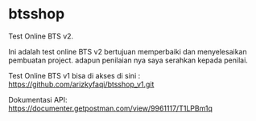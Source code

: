 # btsshop

Test Online BTS v2.

Ini adalah test online BTS v2 bertujuan memperbaiki dan menyelesaikan pembuatan project. adapun penilaian nya saya serahkan kepada penilai.

Test Online BTS v1 bisa di akses di sini :
https://github.com/arizkyfaqi/btsshop_v1.git

Dokumentasi API:
https://documenter.getpostman.com/view/9961117/T1LPBm1q
